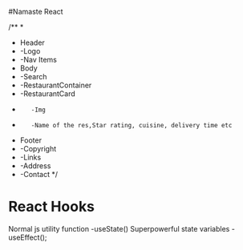 #Namaste React

/**
 * 
 * Header
 * -Logo
 * -Nav Items
 * Body
 * -Search
 * -RestaurantContainer
 *   -RestaurantCard
 *        -Img
 *        -Name of the res,Star rating, cuisine, delivery time etc
 * Footer
 * -Copyright
 * -Links
 * -Address
 * -Contact
 */



 # React Hooks
 Normal js utility function
 -useState()  Superpowerful state variables
 -useEffect();



